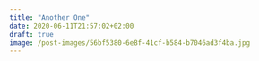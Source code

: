 ```yaml
---
title: "Another One"
date: 2020-06-11T21:57:02+02:00
draft: true
image: /post-images/56bf5380-6e8f-41cf-b584-b7046ad3f4ba.jpg
---
```


